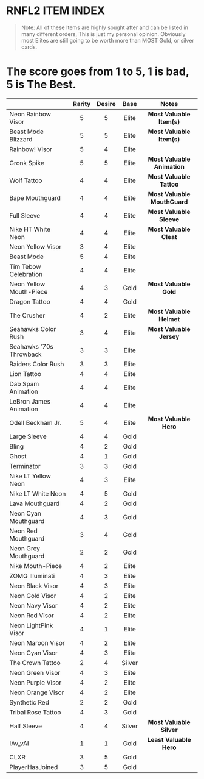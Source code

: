 
﻿RNFL2 ITEM INDEX
=============


>Note: All of these Items are highly sought after and can be listed in many different orders, This is just my personal opinion. Obviously most Elites are still going to be worth more than MOST Gold, or silver cards.

The score goes from 1 to 5, 1 is bad, 5 is The Best.
=============================================================
|                                         |   Rarity    |     Desire     | Base  | Notes |
| --------------------------------------- |:-----------:|:--------------:|:-----:|:-----:|
| Neon Rainbow Visor                      |      5      |        5       | Elite |**Most Valuable Item(s)**|
| Beast Mode Blizzard                     |      5      |        5       | Elite |**Most Valuable Item(s)**|
| Rainbow! Visor                          |      5      |        4       | Elite |       |
| Gronk Spike                             |      5      |        5       | Elite |**Most Valuable Animation**|
| Wolf Tattoo                             |      4      |        4       | Elite |**Most Valuable Tattoo**|
| Bape Mouthguard                         |      4      |        4       | Elite |**Most Valuable MouthGuard**|
| Full Sleeve                             |      4      |        4       | Elite |**Most Valuable Sleeve**|
| Nike HT White Neon                      |      4      |        4       | Elite |**Most Valuable Cleat**|
| Neon Yellow Visor                       |      3      |        4       | Elite |       |
| Beast Mode                              |      5      |        4       | Elite |       |
| Tim Tebow Celebration                   |      4      |        4       | Elite |       |
| Neon Yellow Mouth-Piece                 |      4      |        3       | Gold  |**Most Valuable Gold**|
| Dragon Tattoo                           |      4      |        4       | Gold  |       |
| The Crusher                             |      4      |        2       | Elite |**Most Valuable Helmet**|
| Seahawks Color Rush                     |      3      |        4       | Elite |**Most Valuable Jersey**|
| Seahawks '70s Throwback                 |      3      |        3       | Elite |       |
| Raiders Color Rush                      |      3      |        3       | Elite |       |
| Lion Tattoo                             |      4      |        4       | Elite |       |
| Dab Spam Animation                      |      4      |        4       | Elite |       |
| LeBron James Animation                  |      4      |        4       | Elite |       |
| Odell Beckham Jr.                       |      5      |        4       | Elite |**Most Valuable Hero**|
| Large Sleeve                            |      4      |        4       | Gold  |       |
| Bling                                   |      4      |        2       | Gold  |       |
| Ghost                                   |      4      |        1       | Gold  |       |
| Terminator                              |      3      |        3       | Gold  |       |
| Nike LT Yellow Neon                     |      4      |        3       | Elite |       |
| Nike LT White Neon                      |      4      |        5       | Gold  |       |
| Lava Mouthguard                         |      4      |        2       | Gold  |       |
| Neon Cyan Mouthguard                    |      4      |        3       | Gold  |       |
| Neon Red Mouthguard                     |      3      |        4       | Gold  |       |
| Neon Grey Mouthguard                    |      2      |        2       | Gold  |       |
| Nike Mouth-Piece                        |      4      |        2       | Elite |       |
| ZOMG Illuminati                         |      4      |        3       | Elite |       |
| Neon Black Visor                        |      4      |        3       | Elite |       |
| Neon Gold Visor                         |      4      |        2       | Elite |       |
| Neon Navy Visor                         |      4      |        2       | Elite |       |
| Neon Red Visor                          |      4      |        2       | Elite |       |
| Neon LightPink Visor                    |      4      |        1       | Elite |       |
| Neon Maroon Visor                       |      4      |        2       | Elite |       |
| Neon Cyan Visor                         |      4      |        3       | Elite |       |
| The Crown Tattoo                        |      2      |        4       | Silver|       |
| Neon Green Visor                        |      4      |        3       | Elite |       |
| Neon Purple Visor                       |      4      |        2       | Elite |       |
| Neon Orange Visor                       |      4      |        2       | Elite |       |
| Synthetic Red                           |      2      |        2       | Gold  |       |
| Tribal Rose Tattoo                      |      4      |        3       | Gold  |       |
| Half Sleeve                             |      4      |        4       | Silver|**Most Valuable Silver**|
| IAv_vAI                                 |      1      |        1       | Gold  |**Least Valuable Hero**|
| CLXR                                    |      3      |        5       | Gold  |       |
| PlayerHasJoined                         |      3      |        5       | Gold  |       |


